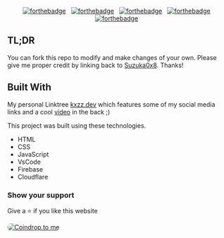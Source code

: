 <center align="center">

[![forthebadge](https://forthebadge.com/images/badges/built-with-love.svg)](https://forthebadge.com) &nbsp;
[![forthebadge](https://forthebadge.com/images/badges/uses-html.svg)](https://forthebadge.com) &nbsp;
[![forthebadge](https://forthebadge.com/images/badges/uses-css.svg)](https://forthebadge.com) &nbsp;
[![forthebadge](https://forthebadge.com/images/badges/uses-js.svg)](https://forthebadge.com) &nbsp;
[![forthebadge](https://forthebadge.com/images/badges/open-source.svg)](https://forthebadge.com) &nbsp;

</center>

## TL;DR

You can fork this repo to modify and make changes of your own. Please give me proper credit by linking back to [Suzuka0x8](https://github.com/Suzuka0x8/kxzz.dev/). Thanks!

## Built With

My personal Linktree <a href="https://kxzz.dev" target="_blank">kxzz.dev</a> which features some of my social media links and a cool [video](https://files.catbox.moe/w773w9.mp4) in the back ;)<br/>

This project was built using these technologies.

- HTML
- CSS
- JavaScript
- VsCode
- Firebase
- Cloudflare

### Show your support

Give a ⭐ if you like this website

<a href="https://coindrop.to/kazz" target="_blank"><img src="https://coindrop.to/embed-button.png" style="border-radius: 10px;" alt="Coindrop.to me" style="height: 57px !important;width: 229px !important;" ></a>
